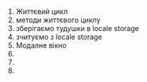 1. Життєвий цикл
2. методи життєвого циклу
3. зберігаємо тудушки в locale storage
4. зчитуємо з locale storage
5. Модалне вікно
6.
7.
8.
